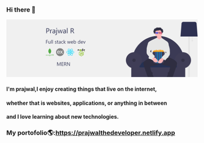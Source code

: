 ### Hi there 👋
<img src="https://github.com/prajwalr308/prajwalr308/blob/master/banner_lg.png"></img>





#### I'm prajwal,I enjoy creating things that live on the internet,
#### whether that is websites, applications, or anything in between 
#### and I love learning about new technologies.


### My portofolio🌎:https://prajwalthedeveloper.netlify.app
<!--
**prajwalr308/prajwalr308** is a ✨ _special_ ✨ repository because its `README.md` (this file) appears on your GitHub profile.

Here are some ideas to get you started:

- 🔭 I’m currently working on ...
- 🌱 I’m currently learning ...
- 👯 I’m looking to collaborate on ...
- 🤔 I’m looking for help with ...
- 💬 Ask me about ...
- 📫 How to reach me: ...
- 😄 Pronouns: ...
- ⚡ Fun fact: ...
-->
